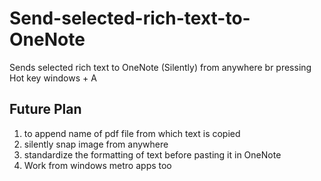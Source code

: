Send-selected-rich-text-to-OneNote
==================================

Sends selected rich text to OneNote (Silently) from anywhere br pressing Hot key windows + A




Future Plan
----------------

1. to append name of pdf file from which text is copied
2. silently snap image from anywhere
3. standardize the formatting of text before pasting it in OneNote
4. Work from windows metro apps too
